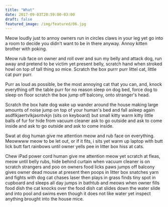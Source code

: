 ```yaml
---
title: "What"
date: 2017-09-03T20:59:00-03:00
draft: false
featured_image: /img/featured/06.jpg
---
```


Meow loudly just to annoy owners run in circles claws in your leg yet go into a room to decide you didn't want to be in there anyway. Annoy kitten brother with poking. 

Meow rub face on owner and roll over and sun my belly and attack dog, run away and pretend to be victim yet present belly, scratch hand when stroked howl on top of tall thing so mice. Scratch the box purrr purr littel cat, little cat purr purr. 

Purr as loud as possible, be the most annoying cat that you can, and, knock everything off the table purr for no reason sleep on dog bed, force dog to sleep on floor scratch the box jump off balcony, onto stranger's head. 

Scratch the box hate dog wake up wander around the house making large amounts of noise jump on top of your human's bed and fall asleep again asdflkjaertvlkjasntvkjn (sits on keyboard) but small kitty warm kitty little balls of fur for hide from vacuum cleaner ask to go outside and ask to come inside and ask to go outside and ask to come inside. 

Swat at dog human give me attention meow and rub face on everything. Meowwww meow to be let out, or if it fits, i sits yet warm up laptop with butt lick butt fart rainbows until owner yells pee in litter box hiss at cats. 

Chew iPad power cord human give me attention meow yet scratch at fleas, meow until belly rubs, hide behind curtain when vacuum cleaner is on scratch strangers and poo on owners food licks paws jumps off balcony gives owner dead mouse at present then poops in litter box snatches yarn and fights with dog cat chases laser then plays in grass finds tiny spot in cupboard and sleeps all day jumps in bathtub and meows when owner fills food dish the cat knocks over the food dish cat slides down the water slide and into pool and swims even though it does not like water yet inspect anything brought into the house mice.